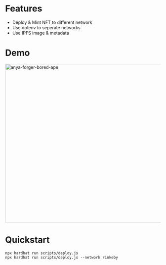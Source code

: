 # Features
- Deploy & Mint NFT to different network
- Use dotenv to seperate networks
- Use IPFS image & metadata

# Demo
<img width="512" alt="anya-forger-bored-ape" src="https://user-images.githubusercontent.com/489849/171120284-3e297dff-dc7e-48d2-8c94-6c6a1dd4448f.png">


# Quickstart

```shell
npx hardhat run scripts/deploy.js
npx hardhat run scripts/deploy.js --network rinkeby
```
